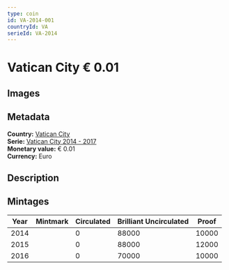 ```yaml
---
type: coin
id: VA-2014-001
countryId: VA
serieId: VA-2014
---
```


# Vatican City € 0.01

## Images


## Metadata

**Country:** [Vatican City](../index.md)\
**Serie:** [Vatican City 2014 - 2017](index.md)\
**Monetary value:** € 0.01\
**Currency:** Euro

## Description


## Mintages

| Year | Mintmark | Circulated | Brilliant Uncirculated | Proof |
| ---- | -------- | ---------- | ---------------------- | ----- |
| 2014 |  | 0| 88000 | 10000 |
| 2015 |  | 0| 88000 | 12000 |
| 2016 |  | 0| 70000 | 10000 |
